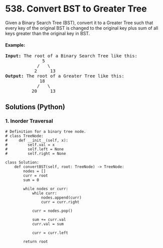 # 538. Convert BST to Greater Tree
Given a Binary Search Tree (BST), convert it to a Greater Tree such that every key of the original BST is changed to the original key plus sum of all keys greater than the original key in BST.

#### Example:
<pre>
<strong>Input:</strong> The root of a Binary Search Tree like this:
              5
            /   \
           2     13
<strong>Output:</strong> The root of a Greater Tree like this:
             18
            /   \
          20     13
</pre>

## Solutions (Python)

### 1. Inorder Traversal
```Python3
# Definition for a binary tree node.
# class TreeNode:
#     def __init__(self, x):
#         self.val = x
#         self.left = None
#         self.right = None

class Solution:
    def convertBST(self, root: TreeNode) -> TreeNode:
        nodes = []
        curr = root
        sum = 0

        while nodes or curr:
            while curr:
                nodes.append(curr)
                curr = curr.right

            curr = nodes.pop()

            sum += curr.val
            curr.val = sum

            curr = curr.left

        return root
```
